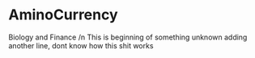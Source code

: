 # AminoCurrency
Biology and Finance
/n
This is beginning of something unknown
adding another line, dont know how this shit works
